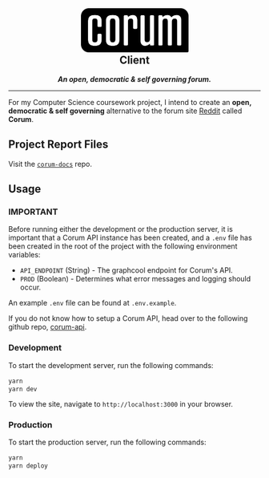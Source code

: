 <div align="center">
  <img src="logo.png" alt="corum" width="215">
</div>
<h2 align="center" style="margin-top: 0">
  <b>Client</b>
</h2>
<p align="center">
  <i><b>An open, democratic &amp; self governing forum.</b></i>
</p>

---

For my Computer Science coursework project, I intend to create an **open,
democratic & self governing** alternative to the forum site
[Reddit](https://www.reddit.com/) called **Corum**.

## Project Report Files

Visit the [`corum-docs`](https://github.com/joealden/corum-docs) repo.

## Usage

### **IMPORTANT**

Before running either the development or the production server, it is important
that a Corum API instance has been created, and a `.env` file has been created
in the root of the project with the following environment variables:

* `API_ENDPOINT` (String) - The graphcool endpoint for Corum's API.
* `PROD` (Boolean) - Determines what error messages and logging should occur.

An example `.env` file can be found at `.env.example`.

If you do not know how to setup a Corum API, head over to the following github
repo, [corum-api](https://github.com/joealden/corum-api).

### Development

To start the development server, run the following commands:

```
yarn
yarn dev
```

To view the site, navigate to `http://localhost:3000` in your browser.

### Production

To start the production server, run the following commands:

```
yarn
yarn deploy
```
